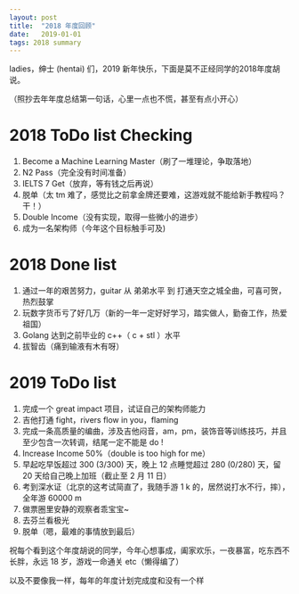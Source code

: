 ```yaml
---
layout: post
title:  "2018 年度回顾"
date:   2019-01-01
tags: 2018 summary
---
```



ladies，绅士 (hentai) 们，2019 新年快乐，下面是莫不正经同学的2018年度胡说。

（照抄去年年度总结第一句话，心里一点也不慌，甚至有点小开心）


# 2018 ToDo list Checking

1. Become a Machine Learning Master（刷了一堆理论，争取落地）
2. N2 Pass（完全没有时间准备）
3. IELTS 7 Get（放弃，等有钱之后再说）
4. 脱单（太 tm 难了，感觉比之前拿金牌还要难，这游戏就不能给新手教程吗？干！）
5. Double Income（没有实现，取得一些微小的进步）
6. 成为一名架构师（今年这个目标触手可及)


# 2018 Done list

1. 通过一年的艰苦努力，guitar 从 弟弟水平 到 打通天空之城全曲，可喜可贺，热烈鼓掌
2. 玩数字货币亏了好几万（新的一年一定好好学习，踏实做人，勤奋工作，热爱祖国）
3. Golang 达到之前毕业的 c++（ c + stl ）水平
4. 拔智齿（痛到输液有木有呀）


# 2019 ToDo list

1. 完成一个 great impact 项目，试证自己的架构师能力
2. 吉他打通 fight，rivers flow in you，flaming
3. 完成一条高质量的编曲，涉及吉他闷音，am，pm，装饰音等训练技巧，并且至少包含一次转调，结尾一定不能是 do !
4. Increase Income 50%（double is too high for me）
5. 早起吃早饭超过 300 (3/300) 天，晚上 12 点睡觉超过 280 (0/280) 天，留 20 天给自己晚上加班（截止至 2 月 11 日）
6. 考到深水证（北京的这考试简直了，我随手游 1 k 的，居然说打水不行，摔），全年游 60000 m
7. 做票圈里安静的观察者乖宝宝~
8. 去芬兰看极光
9. 脱单（嗯，最难的事情放到最后）


祝每个看到这个年度胡说的同学，今年心想事成，阖家欢乐，一夜暴富，吃东西不长胖，永远 18 岁，游戏一命通关 etc（懒得编了）


以及不要像我一样，每年的年度计划完成度和没有一个样
